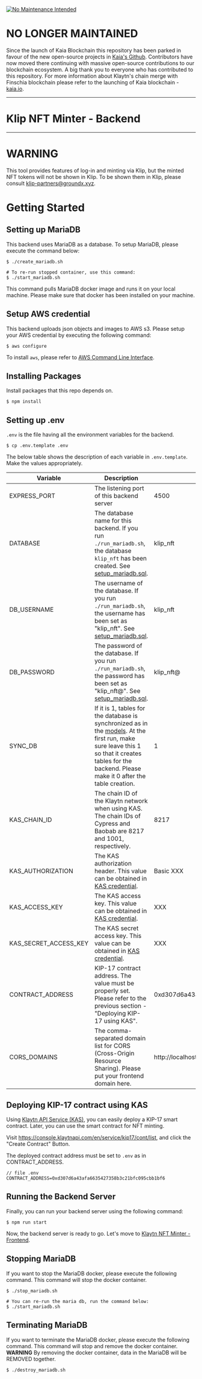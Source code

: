 [![No Maintenance Intended](http://unmaintained.tech/badge.svg)](http://unmaintained.tech/)

# NO LONGER MAINTAINED

Since the launch of Kaia Blockchain this repository has been parked in favour of the new open-source projects in [Kaia's Github](https://github.com/kaiachain). Contributors have now moved there continuing with massive open-source contributions to our blockchain ecosystem. A big thank you to everyone who has contributed to this repository. For more information about Klaytn's chain merge with Finschia blockchain please refer to the launching of Kaia blockchain - [kaia.io](http://kaia.io/).

---


# Klip NFT Minter - Backend
---

# WARNING
This tool provides features of log-in and minting via Klip, but the minted NFT tokens will not be shown in Klip.
To be shown them in Klip, please consult klip-partners@groundx.xyz.
# Getting Started

## Setting up MariaDB

This backend uses MariaDB as a database. To setup MariaDB, please execute the command below:

```
$ ./create_mariadb.sh

# To re-run stopped container, use this command:
$ ./start_mariadb.sh
```

This command pulls MariaDB docker image and runs it on your local machine.
Please make sure that docker has been installed on your machine.


## Setup AWS credential
This backend uploads json objects and images to AWS s3.
Please setup your AWS credential by executing the following command:

```
$ aws configure
```

To install `aws`, please refer to [AWS Command Line Interface](https://aws.amazon.com/cli/).

## Installing Packages

Install packages that this repo depends on.

```
$ npm install
```

## Setting up .env

`.env` is the file having all the environment variables for the backend.

```
$ cp .env.template .env
```

The below table shows the description of each variable in `.env.template`.
Make the values appropriately.

| Variable | Description | Default value |
|---|---|---|
| EXPRESS_PORT | The listening port of this backend server | 4500 |
| DATABASE | The database name for this backend. If you run `./run_mariadb.sh`, the database `klip_nft` has been created. See [setup_mariadb.sql](./mariadb/setup_mariadb.sql). | klip_nft |
| DB_USERNAME | The username of the database. If you run `./run_mariadb.sh`, the username has been set as "klip_nft". See [setup_mariadb.sql](./mariadb/setup_mariadb.sql). | klip_nft |
| DB_PASSWORD | The password of the database. If you run `./run_mariadb.sh`, the password has been set as "klip_nft@". See [setup_mariadb.sql](./mariadb/setup_mariadb.sql). | klip_nft@ |
| SYNC_DB | If it is 1, tables for the database is synchronized as in the [models](./models). At the first run, make sure leave this 1 so that it creates tables for the backend. Please make it 0 after the table creation. | 1 |
| KAS_CHAIN_ID | The chain ID of the Klaytn network when using KAS. The chain IDs of Cypress and Baobab are 8217 and 1001, respectively. | 8217 |
| KAS_AUTHORIZATION | The KAS authorization header. This value can be obtained in [KAS credential](https://console.klaytnapi.com/en/security/credential). | Basic XXX |
| KAS_ACCESS_KEY | The KAS access key. This value can be obtained in [KAS credential](https://console.klaytnapi.com/en/security/credential). | XXX |
| KAS_SECRET_ACCESS_KEY | The KAS secret access key. This value can be obtained in [KAS credential](https://console.klaytnapi.com/en/security/credential). | XXX |
| CONTRACT_ADDRESS |  KIP-17 contract address. The value must be properly set. Please refer to the previous section - "Deploying KIP-17 using KAS". | 0xd307d6a43afa6635427358b3c21bfc095cbb1bf6 |
| CORS_DOMAINS | The comma-separated domain list for CORS (Cross-Origin Resource Sharing). Please put your frontend domain here. | http://localhost:3000 |

## Deploying KIP-17 contract using KAS

Using [Klaytn API Service (KAS)](https://console.klaytnapi.com), you can easily deploy a KIP-17 smart contract.
Later, you can use the smart contract for NFT minting.

Visit https://console.klaytnapi.com/en/service/kip17/cont/list, and click the "Create Contract" Button.

The deployed contract address must be set to `.env` as in CONTRACT_ADDRESS.

```
// file .env
CONTRACT_ADDRESS=0xd307d6a43afa6635427358b3c21bfc095cbb1bf6
```
## Running the Backend Server

Finally, you can run your backend server using the following command:

```
$ npm run start
```

Now, the backend server is ready to go. Let's move to [Klaytn NFT Minter - Frontend](https://github.com/klaytn/klaytn-nft-minter-frontend).

## Stopping MariaDB

If you want to stop the MariaDB docker, please execute the following command.
This command will stop the docker container.
```
$ ./stop_mariadb.sh

# You can re-run the maria db, run the command below:
$ ./start_mariadb.sh
```
## Terminating MariaDB

If you want to terminate the MariaDB docker, please execute the following command.
This command will stop and remove the docker container.
**WARNING** By removing the docker container, data in the MariaDB will be REMOVED together.

```
$ ./destroy_mariadb.sh
```
